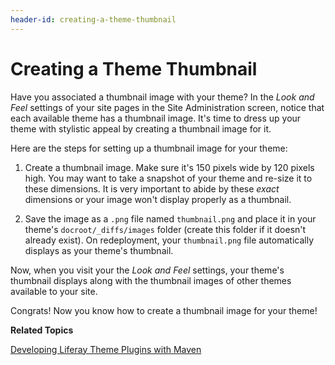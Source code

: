 ```yaml
---
header-id: creating-a-theme-thumbnail
---
```


# Creating a Theme Thumbnail

Have you associated a thumbnail image with your theme? In the *Look and Feel*
settings of your site pages in the Site Administration screen, notice that each
available theme has a thumbnail image. It's time to dress up your theme with
stylistic appeal by creating a thumbnail image for it. 

Here are the steps for setting up a thumbnail image for your theme:

1.  Create a thumbnail image. Make sure it's 150 pixels wide by 120 pixels high.
    You may want to take a snapshot of your theme and re-size it to these
    dimensions. It is very important to abide by these *exact* dimensions or
    your image won't display properly as a thumbnail. 

2.  Save the image as a `.png` file named `thumbnail.png` and place it in your
    theme's `docroot/_diffs/images` folder (create this folder if it
    doesn't already exist). On redeployment, your `thumbnail.png` file
    automatically displays as your theme's thumbnail.

Now, when you visit your the *Look and Feel* settings, your theme's thumbnail
displays along with the thumbnail images of other themes available to your site.

Congrats! Now you know how to create a thumbnail image for your theme!

**Related Topics**

[Developing Liferay Theme Plugins with Maven](/docs/6-2/tutorials/-/knowledge_base/t/developing-liferay-theme-plugins-with-maven)
